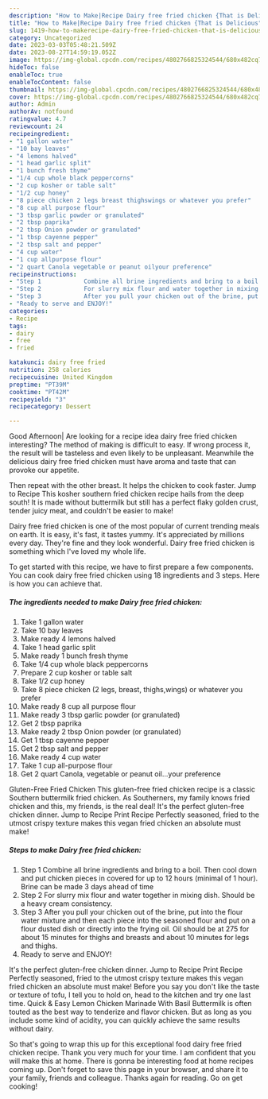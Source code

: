 ```yaml
---
description: "How to Make|Recipe Dairy free fried chicken {That is Delicious"
title: "How to Make|Recipe Dairy free fried chicken {That is Delicious"
slug: 1419-how-to-makerecipe-dairy-free-fried-chicken-that-is-delicious
category: Uncategorized
date: 2023-03-03T05:48:21.509Z
date: 2023-08-27T14:59:19.052Z
image: https://img-global.cpcdn.com/recipes/4802766825324544/680x482cq70/dairy-free-fried-chicken-recipe-main-photo.jpg
hideToc: false
enableToc: true
enableTocContent: false
thumbnail: https://img-global.cpcdn.com/recipes/4802766825324544/680x482cq70/dairy-free-fried-chicken-recipe-main-photo.jpg
cover: https://img-global.cpcdn.com/recipes/4802766825324544/680x482cq70/dairy-free-fried-chicken-recipe-main-photo.jpg
author: Admin
authorAv: notfound
ratingvalue: 4.7
reviewcount: 24
recipeingredient:
- "1 gallon water"
- "10 bay leaves"
- "4 lemons halved"
- "1 head garlic split"
- "1 bunch fresh thyme"
- "1/4 cup whole black peppercorns"
- "2 cup kosher or table salt"
- "1/2 cup honey"
- "8 piece chicken 2 legs breast thighswings or whatever you prefer"
- "8 cup all purpose flour"
- "3 tbsp garlic powder or granulated"
- "2 tbsp paprika"
- "2 tbsp Onion powder or granulated"
- "1 tbsp cayenne pepper"
- "2 tbsp salt and pepper"
- "4 cup water"
- "1 cup allpurpose flour"
- "2 quart Canola vegetable or peanut oilyour preference"
recipeinstructions:
- "Step 1            Combine all brine ingredients and bring to a boil. Then cool down and put chicken pieces in covered for up to 12 hours (minimal of 1 hour). Brine can be made 3 days ahead of time"
- "Step 2            For slurry mix flour and water together in mixing dish. Should be a heavy cream consistency."
- "Step 3            After you pull your chicken out of the brine, put into the flour water mixture and then each piece into the seasoned flour and put on a flour dusted dish or directly into the frying oil. Oil should be at 275 for about 15 minutes for thighs and breasts and about 10 minutes for legs and thighs."
- "Ready to serve and ENJOY!"
categories:
- Recipe
tags:
- dairy
- free
- fried

katakunci: dairy free fried 
nutrition: 258 calories
recipecuisine: United Kingdom
preptime: "PT39M"
cooktime: "PT42M"
recipeyield: "3"
recipecategory: Dessert

---
```



Good Afternoon| Are looking for a recipe idea dairy free fried chicken interesting? The method of making is difficult to easy. If wrong process it, the result will be tasteless and even likely to be unpleasant. Meanwhile the delicious dairy free fried chicken must have aroma and taste that can provoke our appetite.





Then repeat with the other breast. It helps the chicken to cook faster. Jump to Recipe This kosher southern fried chicken recipe hails from the deep south! It is made without buttermilk but still has a perfect flaky golden crust, tender juicy meat, and couldn&#39;t be easier to make!

Dairy free fried chicken is one of the most popular of current trending meals on earth. It is easy, it's fast, it tastes yummy. It's appreciated by millions every day. They're fine and they look wonderful. Dairy free fried chicken is something which I've loved my whole life.


To get started with this recipe, we have to first prepare a few components. You can cook dairy free fried chicken using 18 ingredients and 3 steps. Here is how you can achieve that.

<!--inarticleads1-->

##### The ingredients needed to make Dairy free fried chicken:

1. Take 1 gallon water
1. Take 10 bay leaves
1. Make ready 4 lemons halved
1. Take 1 head garlic split
1. Make ready 1 bunch fresh thyme
1. Take 1/4 cup whole black peppercorns
1. Prepare 2 cup kosher or table salt
1. Take 1/2 cup honey
1. Take 8 piece chicken (2 legs, breast, thighs,wings) or whatever you prefer
1. Make ready 8 cup all purpose flour
1. Make ready 3 tbsp garlic powder (or granulated)
1. Get 2 tbsp paprika
1. Make ready 2 tbsp Onion powder (or granulated)
1. Get 1 tbsp cayenne pepper
1. Get 2 tbsp salt and pepper
1. Make ready 4 cup water
1. Take 1 cup all-purpose flour
1. Get 2 quart Canola, vegetable or peanut oil...your preference


Gluten-Free Fried Chicken This gluten-free fried chicken recipe is a classic Southern buttermilk fried chicken. As Southerners, my family knows fried chicken and this, my friends, is the real deal! It&#39;s the perfect gluten-free chicken dinner. Jump to Recipe Print Recipe Perfectly seasoned, fried to the utmost crispy texture makes this vegan fried chicken an absolute must make! 

<!--inarticleads2-->

##### Steps to make Dairy free fried chicken:

1. Step 1            Combine all brine ingredients and bring to a boil. Then cool down and put chicken pieces in covered for up to 12 hours (minimal of 1 hour). Brine can be made 3 days ahead of time
1. Step 2            For slurry mix flour and water together in mixing dish. Should be a heavy cream consistency.
1. Step 3            After you pull your chicken out of the brine, put into the flour water mixture and then each piece into the seasoned flour and put on a flour dusted dish or directly into the frying oil. Oil should be at 275 for about 15 minutes for thighs and breasts and about 10 minutes for legs and thighs.
1. Ready to serve and ENJOY!

It&#39;s the perfect gluten-free chicken dinner. Jump to Recipe Print Recipe Perfectly seasoned, fried to the utmost crispy texture makes this vegan fried chicken an absolute must make! Before you say you don&#39;t like the taste or texture of tofu, I tell you to hold on, head to the kitchen and try one last time. Quick &amp; Easy Lemon Chicken Marinade With Basil Buttermilk is often touted as the best way to tenderize and flavor chicken. But as long as you include some kind of acidity, you can quickly achieve the same results without dairy. 

So that's going to wrap this up for this exceptional food dairy free fried chicken recipe. Thank you very much for your time. I am confident that you will make this at home. There is gonna be interesting food at home recipes coming up. Don't forget to save this page in your browser, and share it to your family, friends and colleague. Thanks again for reading. Go on get cooking!
